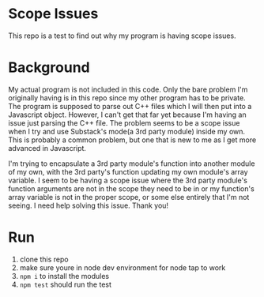 # Scope Issues
This repo is a test to find out why my program is having scope issues.

# Background

My actual program is not included in this code. Only the bare problem I'm
originally having is in this repo since my other program has to be private. The
program is supposed to parse out C++ files which I will then put into a
Javascript object. However, I can't get that far yet because I'm having an issue
just parsing the C++ file. The problem seems to be a scope issue when I try and
use Substack's mode(a 3rd party module) inside my own. This is probably a common
problem, but one that is new to me as I get more advanced in Javascript.

I'm trying to encapsulate a 3rd party module's function into another module of 
my own, with the 3rd party's function updating my own module's array variable. I
seem to be having a scope issue where the 3rd party module's function arguments
are not in the scope they need to be in or my function's array variable is not
in the proper scope, or some else entirely that I'm not seeing. I need help
solving this issue. Thank you!

# Run
1. clone this repo
2. make sure youre in node dev environment for node tap to work
3. `npm i` to install the modules
4. `npm test` should run the test
